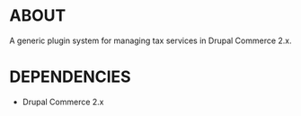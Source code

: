ABOUT
=====

A generic plugin system for managing tax services in Drupal Commerce 2.x.

DEPENDENCIES
============

- Drupal Commerce 2.x
